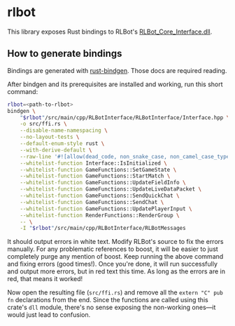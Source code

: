 # rlbot

This library exposes Rust bindings to RLBot's [RLBot_Core_Interface.dll].

[RLBot_Core_Interface.dll]: https://github.com/RLBot/RLBot/tree/master/src/main/cpp/RLBotInterface

## How to generate bindings

Bindings are generated with [rust-bindgen]. Those docs are required reading.

[rust-bindgen]: https://rust-lang-nursery.github.io/rust-bindgen/

After bindgen and its prerequisites are installed and working, run this short
command:

```sh
rlbot=<path-to-rlbot>
bindgen \
    "$rlbot"/src/main/cpp/RLBotInterface/RLBotInterface/Interface.hpp \
    -o src/ffi.rs \
    --disable-name-namespacing \
    --no-layout-tests \
    --default-enum-style rust \
    --with-derive-default \
    --raw-line '#![allow(dead_code, non_snake_case, non_camel_case_types)]' \
    --whitelist-function Interface::IsInitialized \
    --whitelist-function GameFunctions::SetGameState \
    --whitelist-function GameFunctions::StartMatch \
    --whitelist-function GameFunctions::UpdateFieldInfo \
    --whitelist-function GameFunctions::UpdateLiveDataPacket \
    --whitelist-function GameFunctions::SendQuickChat \
    --whitelist-function GameFunctions::SendChat \
    --whitelist-function GameFunctions::UpdatePlayerInput \
    --whitelist-function RenderFunctions::RenderGroup \
    -- \
    -I "$rlbot"/src/main/cpp/RLBotInterface/RLBotMessages
```

It should output errors in white text. Modify RLBot's source to fix the errors
manually. For any problematic references to boost, it will be easier to just
completely purge any mention of boost. Keep running the above command and fixing
errors (good times!). Once you're done, it will run successfully and output more
errors, but in red text this time. As long as the errors are in red, that means
it worked!

Now open the resulting file (`src/ffi.rs`) and remove all the `extern "C" pub
fn` declarations from the end. Since the functions are called using this crate's
`dll` module, there's no sense exposing the non-working ones—it would just lead
to confusion.
